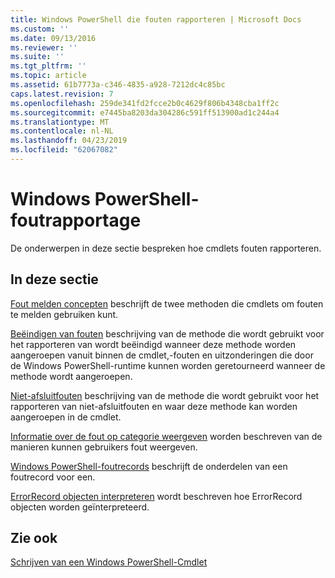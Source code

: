 ```yaml
---
title: Windows PowerShell die fouten rapporteren | Microsoft Docs
ms.custom: ''
ms.date: 09/13/2016
ms.reviewer: ''
ms.suite: ''
ms.tgt_pltfrm: ''
ms.topic: article
ms.assetid: 61b7773a-c346-4835-a928-7212dc4c85bc
caps.latest.revision: 7
ms.openlocfilehash: 259de341fd2fcce2b0c4629f806b4348cba1ff2c
ms.sourcegitcommit: e7445ba8203da304286c591ff513900ad1c244a4
ms.translationtype: MT
ms.contentlocale: nl-NL
ms.lasthandoff: 04/23/2019
ms.locfileid: "62067082"
---
```

# <a name="windows-powershell-error-reporting"></a>Windows PowerShell-foutrapportage

De onderwerpen in deze sectie bespreken hoe cmdlets fouten rapporteren.

## <a name="in-this-section"></a>In deze sectie

[Fout melden concepten](./error-reporting-concepts.md) beschrijft de twee methoden die cmdlets om fouten te melden gebruiken kunt.

[Beëindigen van fouten](./terminating-errors.md) beschrijving van de methode die wordt gebruikt voor het rapporteren van wordt beëindigd wanneer deze methode worden aangeroepen vanuit binnen de cmdlet,-fouten en uitzonderingen die door de Windows PowerShell-runtime kunnen worden geretourneerd wanneer de methode wordt aangeroepen.

[Niet-afsluitfouten](./non-terminating-errors.md) beschrijving van de methode die wordt gebruikt voor het rapporteren van niet-afsluitfouten en waar deze methode kan worden aangeroepen in de cmdlet.

[Informatie over de fout op categorie weergeven](./displaying-error-information.md) worden beschreven van de manieren kunnen gebruikers fout weergeven.

[Windows PowerShell-foutrecords](./windows-powershell-error-records.md) beschrijft de onderdelen van een foutrecord voor een.

[ErrorRecord objecten interpreteren](./interpreting-errorrecord-objects.md) wordt beschreven hoe ErrorRecord objecten worden geïnterpreteerd.

## <a name="see-also"></a>Zie ook

[Schrijven van een Windows PowerShell-Cmdlet](./writing-a-windows-powershell-cmdlet.md)

